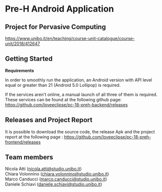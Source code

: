 # Pre-H Android Application

## Project for Pervasive Computing

https://www.unibo.it/en/teaching/course-unit-catalogue/course-unit/2018/412647

## Getting Started

<Strong>Requirements</Strong>

In order to smoothly run the application, an Android version with API level equal or greater than 21 (Android 5.0 Lollipop) is required.

If the services aren't online, a manual launch of all three of them is required. These services can be found at the following github page: 
https://github.com/loveeclipse/pc-18-preh-backend/releases

## Releases and Project Report
It is possible to download the source code, the release Apk and the project report at the following page : 
https://github.com/loveeclipse/pc-18-preh-frontend/releases

## Team members
Nicola Atti (nicola.atti@studio.unibo.it)  
Chiara Volonnino (chiara.volonnino@studio.unibo.it)  
Marco Canducci (marco.canducci@studio.unibo.it)  
Daniele Schiavi (daniele.schiavi@studio.unibo.it)
